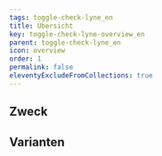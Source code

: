 ```yaml
---
tags: toggle-check-lyne_en
title: Übersicht
key: toggle-check-lyne-overview_en
parent: toggle-check-lyne_en
icon: overview
order: 1
permalink: false
eleventyExcludeFromCollections: true
---
```


## Zweck

## Varianten

